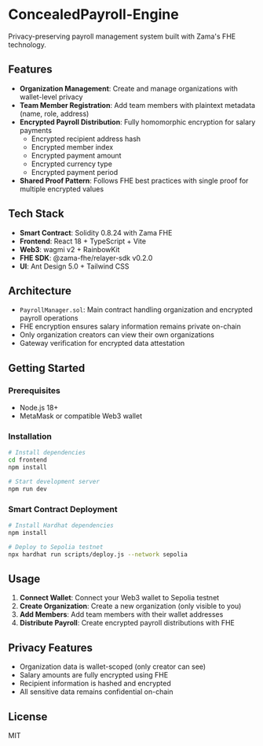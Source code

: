 # ConcealedPayroll-Engine

Privacy-preserving payroll management system built with Zama's FHE technology.

## Features
- **Organization Management**: Create and manage organizations with wallet-level privacy
- **Team Member Registration**: Add team members with plaintext metadata (name, role, address)
- **Encrypted Payroll Distribution**: Fully homomorphic encryption for salary payments
  - Encrypted recipient address hash
  - Encrypted member index
  - Encrypted payment amount
  - Encrypted currency type
  - Encrypted payment period
- **Shared Proof Pattern**: Follows FHE best practices with single proof for multiple encrypted values

## Tech Stack
- **Smart Contract**: Solidity 0.8.24 with Zama FHE
- **Frontend**: React 18 + TypeScript + Vite
- **Web3**: wagmi v2 + RainbowKit
- **FHE SDK**: @zama-fhe/relayer-sdk v0.2.0
- **UI**: Ant Design 5.0 + Tailwind CSS

## Architecture
- `PayrollManager.sol`: Main contract handling organization and encrypted payroll operations
- FHE encryption ensures salary information remains private on-chain
- Only organization creators can view their own organizations
- Gateway verification for encrypted data attestation

## Getting Started

### Prerequisites
- Node.js 18+
- MetaMask or compatible Web3 wallet

### Installation

```bash
# Install dependencies
cd frontend
npm install

# Start development server
npm run dev
```

### Smart Contract Deployment

```bash
# Install Hardhat dependencies
npm install

# Deploy to Sepolia testnet
npx hardhat run scripts/deploy.js --network sepolia
```

## Usage

1. **Connect Wallet**: Connect your Web3 wallet to Sepolia testnet
2. **Create Organization**: Create a new organization (only visible to you)
3. **Add Members**: Add team members with their wallet addresses
4. **Distribute Payroll**: Create encrypted payroll distributions with FHE

## Privacy Features
- Organization data is wallet-scoped (only creator can see)
- Salary amounts are fully encrypted using FHE
- Recipient information is hashed and encrypted
- All sensitive data remains confidential on-chain

## License
MIT
